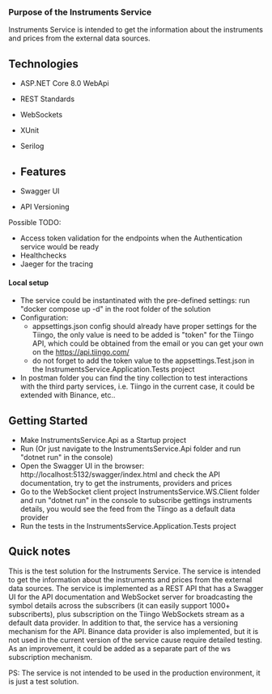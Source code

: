 ﻿### Purpose of the Instruments Service

Instruments Service is intended to get the information about the instruments and prices from the external data sources.

## Technologies
- ASP.NET Core 8.0 WebApi
- REST Standards
- WebSockets
- XUnit
- Serilog

- ## Features
- Swagger UI
- API Versioning

Possible TODO:
- Access token validation for the endpoints when the Authentication service would be ready
- Healthchecks
- Jaeger for the tracing

#### Local setup
- The service could be instantinated with the pre-defined settings: run "docker compose up -d" in the root folder of the solution
- Configuration: 
	- appsettings.json config should already have proper settings for the Tiingo, the only value is need to be added is "token" for the Tiingo API, 
	  which could be obtained from the email or you can get your own on the https://api.tiingo.com/
	- do not forget to add the token value to the appsettings.Test.json in the InstrumentsService.Application.Tests project
- In postman folder you can find the tiny collection to test interactions with the third party services, i.e. Tiingo in the current case, it could be extended with Binance, etc..
 
## Getting Started
- Make InstrumentsService.Api as a Startup project
- Run (Or just navigate to the InstrumentsService.Api folder and run "dotnet run" in the console)
- Open the Swagger UI in the browser: http://localhost:5132/swagger/index.html and check the API documentation, try to get the instruments, providers and prices
- Go to the WebSocket client project InstrumentsService.WS.Client folder and run "dotnet run" in the console to subscribe gettings instruments details, 
  you would see the feed from the Tiingo as a default data provider
- Run the tests in the InstrumentsService.Application.Tests project

## Quick notes

This is the test solution for the Instruments Service. 
The service is intended to get the information about the instruments and prices from the external data sources. 
The service is implemented as a REST API that has a Swagger UI for the API documentation and WebSocket server for broadcasting the symbol details across the subscribers 
(it can easily support 1000+ subscriberts), plus subscription on the Tiingo WebSockets stream as a default data provider.
In addition to that, the service has a versioning mechanism for the API.
Binance data provider is also implemented, but it is not used in the current version of the service cause require detailed testing. 
As an improvement, it could be added as a separate part of the ws subscription mechanism.

PS: The service is not intended to be used in the production environment, it is just a test solution.
